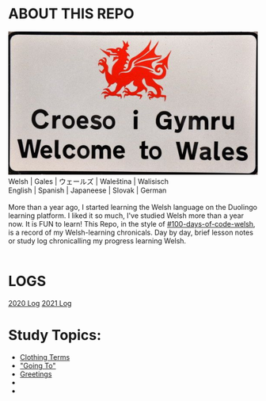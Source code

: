# ABOUT THIS REPO 
![Croeso i Gymru](https://github.com/EO4wellness/T-I-L/blob/main/polyglot/gales/images/croeso%20i%20gymru%20sign.jpg)<br>
      Welsh   | Gales    | ウェールズ  | Waleština | Walisisch<br>
      English | Spanish  | Japaneese | Slovak     | German <br>
<br>
More than a year ago, I started learning the Welsh language on the Duolingo learning platform.  I liked it so much, I've studied Welsh more than a year now. It is FUN to learn!  This Repo, in the style of [#100-days-of-code-welsh](link), is a record of my Welsh-learning chronicals.  Day by day, brief lesson notes or study log chronicalling my progress learning Welsh. <br>
<br>
# LOGS
[2020 Log](https://github.com/EO4wellness/T-I-L/blob/main/polyglot/gales/2020_log.md)
[2021 Log](link) 

# Study Topics: 
* [Clothing Terms](https://github.com/EO4wellness/T-I-L/blob/main/polyglot/gales/clothing.md) <br>
* ["Going To"](https://github.com/EO4wellness/T-I-L/blob/main/polyglot/gales/going-to.md) <br>
* [Greetings](https://github.com/EO4wellness/T-I-L/blob/main/polyglot/gales/welcome.md) <br>
* <br>
* <br>
